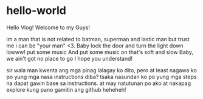 # hello-world
Hello Vlog! Welcome to my Guys!

im a man that is not related to batman, superman and lastic man but trust me i can be "your man" <3. Baby lock the door and turn the light down lowww! put some music  And put some music on that's soft and slow
Baby, we ain't got no place to go
I hope you understand!

sir wala man kwenta ang mga pinag lalagay ko dito, pero at least nagawa ko po yung mga nasa instructions diba? tsaka nasundan ko po yung mga steps na dapat gawin base sa instructions. at may natutunan po ako at nakapag explore kung pano gamitin ang github heheheh!
